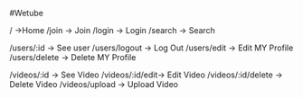 #Wetube

/ ->Home
/join -> Join
/login -> Login
/search -> Search

/users/:id -> See user
/users/logout -> Log Out
/users/edit -> Edit MY Profile
/users/delete -> Delete MY Profile

/videos/:id -> See Video
/videos/:id/edit-> Edit Video
/videos/:id/delete -> Delete Video
/videos/upload -> Upload Video
